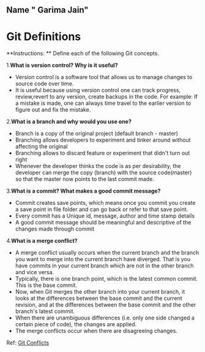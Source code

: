 ## Name " Garima Jain"
# Git Definitions

**Instructions: ** Define each of the following Git concepts.

1.**What is version control?  Why is it useful?**

* Version control is a software tool that allows us to manage changes to source code over time.
* It is useful because using version control one can track progress, review,revert to any version, create backups in the code.
For example: If a mistake is made, one can always time travel to the earlier version to figure out and fix the mistake.

2.**What is a branch and why would you use one?**

* Branch is a copy of the original project (default branch - master)
* Branching allows developers to experiment and tinker around without affecting the original
* Branching allows to discard feature or experiment that didn't turn out right
* Whenever the developer thinks the code is as per desirability, the developer can merge the copy (branch) with the source code(master) so that the master now points to the last commit made.

3.**What is a commit? What makes a good commit message?**

* Commit creates save points, which means once you commit you create a save point in file folder and can go back or refer to that save point.
* Every commit has a Unique id, message, author and time stamp details
* A good commit message should be meaningful and descriptive of the changes made through commit

4.**What is a merge conflict?**

* A merge conflict usually occurs when the current branch and the branch you want to merge into the current branch have diverged. That is you have commits in your current branch which are not in the other branch and vice versa.
* Typically, there is one branch point, which is the latest common commit. This is the base commit.
* Now, when Git merges the other branch into your current branch, it looks at the differences between the base commit and the current revision, and at the differences between the base commit and the other branch's latest commit.
* When there are unambiguous differences (i.e. only one side changed a certain piece of code), the changes are applied.
* The merge conflicts occur when there are disagreeing changes.

Ref: [Git Conflicts](https://imagej.net/Git_Conflicts)